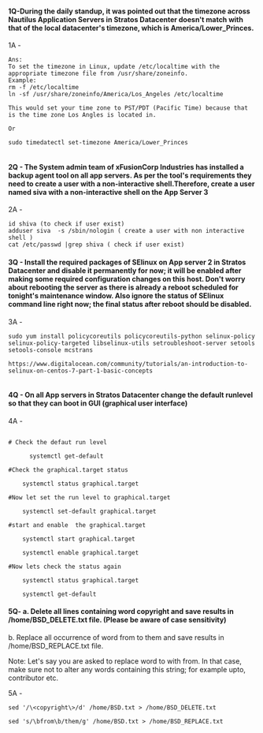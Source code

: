 #### 1Q-During the daily standup, it was pointed out that the timezone across Nautilus Application Servers in Stratos Datacenter doesn't match with that of the local datacenter's timezone, which is America/Lower_Princes.

1A -
```
Ans:
To set the timezone in Linux, update /etc/localtime with the appropriate timezone file from /usr/share/zoneinfo. 
Example:
rm -f /etc/localtime
ln -sf /usr/share/zoneinfo/America/Los_Angeles /etc/localtime

This would set your time zone to PST/PDT (Pacific Time) because that is the time zone Los Angles is located in.

Or 

sudo timedatectl set-timezone America/Lower_Princes


```


#### 2Q - The System admin team of xFusionCorp Industries has installed a backup agent tool on all app servers. As per the tool's requirements they need to create a user with a non-interactive shell.Therefore, create a user named siva with a non-interactive shell on the App Server 3

2A - 

```
id shiva (to check if user exist)
adduser siva  -s /sbin/nologin ( create a user with non interactive shell )
cat /etc/passwd |grep shiva ( check if user exist)

```

#### 3Q - Install the required packages of SElinux on App server 2 in Stratos Datacenter and disable it permanently for now; it will be enabled after making some required configuration changes on this host. Don't worry about rebooting the server as there is already a reboot scheduled for tonight's maintenance window. Also ignore the status of SElinux command line right now; the final status after reboot should be disabled.


3A -

```
sudo yum install policycoreutils policycoreutils-python selinux-policy selinux-policy-targeted libselinux-utils setroubleshoot-server setools setools-console mcstrans

https://www.digitalocean.com/community/tutorials/an-introduction-to-selinux-on-centos-7-part-1-basic-concepts


```


#### 4Q - On all App servers in Stratos Datacenter change the default runlevel so that they can boot in GUI (graphical user interface)

4A -

```

# Check the defaut run level     

      systemctl get-default

#Check the graphical.target status 

    systemctl status graphical.target

#Now let set the run level to graphical.target 

    systemctl set-default graphical.target

#start and enable  the graphical.target

    systemctl start graphical.target

    systemctl enable graphical.target

#Now lets check the status again 

    systemctl status graphical.target

    systemctl get-default
```


#### 5Q- a. Delete all lines containing word copyright and save results in /home/BSD_DELETE.txt file. (Please be aware of case sensitivity)

b. Replace all occurrence of word from to them and save results in /home/BSD_REPLACE.txt file.

Note: Let's say you are asked to replace word to with from. In that case, make sure not to alter any words containing this string; for example upto, contributor etc.

5A -

```
sed '/\<copyright\>/d' /home/BSD.txt > /home/BSD_DELETE.txt

sed 's/\bfrom\b/them/g' /home/BSD.txt > /home/BSD_REPLACE.txt

```






